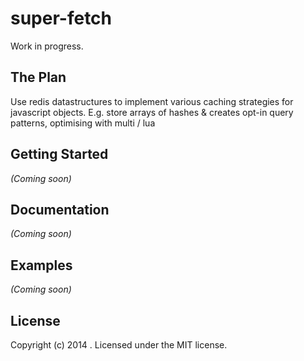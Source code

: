 # super-fetch

Work in progress.

## The Plan
Use redis datastructures to implement various caching strategies for javascript objects.
E.g. store arrays of hashes & creates opt-in query patterns, optimising with multi / lua

## Getting Started
_(Coming soon)_

## Documentation
_(Coming soon)_

## Examples
_(Coming soon)_

## License
Copyright (c) 2014 . Licensed under the MIT license.
